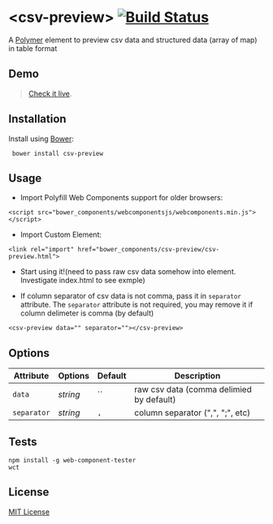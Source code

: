# &lt;csv-preview&gt; [![Build Status](https://travis-ci.org/dmaslov/csv-preview.svg?branch=master)](https://travis-ci.org/dmaslov/csv-preview)

A [Polymer](http://polymer-project.org) element to preview csv data and structured data (array of map) in table format

## Demo

> [Check it live](http://dmaslov.github.io/csv-preview).

## Installation

Install using [Bower](http://bower.io):

```shell
 bower install csv-preview
```

## Usage

* Import Polyfill Web Components support for older browsers:

```
<script src="bower_components/webcomponentsjs/webcomponents.min.js"></script>
```

* Import Custom Element:

```
<link rel="import" href="bower_components/csv-preview/csv-preview.html">
```

* Start using it!(need to pass raw csv data somehow into element. Investigate index.html to see exmple)

* If column separator of csv data is not comma, pass it in `separator` attribute. The `separator` attribute is not required, you may remove it if column delimeter is comma (by default)

```
<csv-preview data="" separator=""></csv-preview>
```

## Options

Attribute  | Options                   | Default             | Description
---        | ---                       | ---                 | ---
`data`      | *string*                  | ``                  | raw csv data (comma delimied by default)
`separator`      | *string*                  | `,`                  | column separator (",", ";", etc)


## Tests

```shell
npm install -g web-component-tester
wct
```

## License

[MIT License](http://opensource.org/licenses/MIT)
